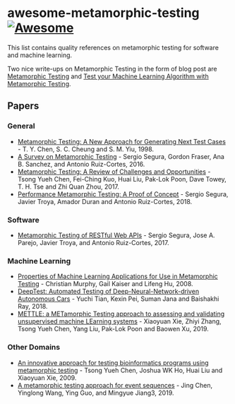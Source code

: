 # awesome-metamorphic-testing [![Awesome](https://awesome.re/badge.svg)](https://awesome.re)

This list contains quality references on metamorphic testing for software and machine learning. 

Two nice write-ups on Metamorphic Testing in the form of blog post are [Metamorphic Testing](https://www.hillelwayne.com/post/metamorphic-testing/) and [Test your Machine Learning Algorithm with Metamorphic Testing](https://medium.com/trustableai/testing-ai-with-metamorphic-testing-61d690001f5c).

## Papers

### General

- [Metamorphic Testing: A New Approach for Generating Next Test Cases](https://www.cse.ust.hk/~scc/publ/CS98-01-metamorphictesting.pdf) - T. Y. Chen, S. C. Cheung and S. M. Yiu, 1998.
- [A Survey on Metamorphic Testing](http://www.cs.ecu.edu/reu/reufiles/read/metamorphicTesting-16.pdf) - Sergio Segura, Gordon Fraser, Ana B. Sanchez, and Antonio Ruiz-Cortes, 2016.
- [Metamorphic Testing: A Review of Challenges and Opportunities](http://eprints.nottingham.ac.uk/51607/1/__MTChallOpporCSUR.accepted.20170922.pdf) - Tsong Yueh Chen, Fei-Ching Kuo, Huai Liu, Pak-Lok Poon, Dave Towey, T. H. Tse and Zhi Quan Zhou, 2017.
- [Performance Metamorphic Testing: A Proof of Concept](http://www.lsi.us.es/~jtroya/publications/IST18_preprint.pdf) - Sergio Segura, Javier Troya, Amador Duran and Antonio Ruiz-Cortes, 2018.

### Software

- [Metamorphic Testing of RESTful Web APIs](http://www.lsi.us.es/~segura/files/papers/segura17-tse.pdf) - Sergio Segura, Jose A. Parejo, Javier Troya, and Antonio Ruiz-Cortes, 2017.

### Machine Learning

- [Properties of Machine Learning Applications for Use in Metamorphic Testing](https://pdfs.semanticscholar.org/8b12/c5fd003efd52b798235d97a89a9c91dfd666.pdf) - Christian Murphy, Gail Kaiser and Lifeng Hu, 2008.
- [DeepTest: Automated Testing of Deep-Neural-Network-driven Autonomous Cars](https://arxiv.org/abs/1708.08559) - Yuchi Tian, Kexin Pei, Suman Jana and Baishakhi Ray, 2018.
- [METTLE: a METamorphic Testing approach to assessing and validating unsupervised machine LEarning systems](https://arxiv.org/abs/1807.10453) - Xiaoyuan Xie, Zhiyi Zhang, Tsong Yueh Chen, Yang Liu, Pak-Lok Poon and Baowen Xu, 2019.

### Other Domains

 - [An innovative approach for testing bioinformatics programs using metamorphic testing](https://bmcbioinformatics.biomedcentral.com/articles/10.1186/1471-2105-10-24) - Tsong Yueh Chen, Joshua WK Ho, Huai Liu and Xiaoyuan Xie, 2009.
 - [A metamorphic testing approach for event
sequences](https://www.ncbi.nlm.nih.gov/pmc/articles/PMC6380623/pdf/pone.0212476.pdf) - Jing Chen, Yinglong Wang, Ying Guo, and Mingyue Jiang3, 2019.
